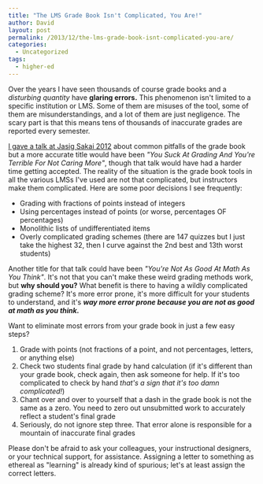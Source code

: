 ```yaml
---
title: "The LMS Grade Book Isn't Complicated, You Are!"
author: David
layout: post
permalink: /2013/12/the-lms-grade-book-isnt-complicated-you-are/
categories:
  - Uncategorized
tags:
  - higher-ed
---
```

Over the years I have seen thousands of course grade books and a *disturbing quantity* have **glaring errors.** This phenomenon isn't limited to a specific institution or LMS. Some of them are misuses of the tool, some of them are misunderstandings, and a lot of them are just negligence. The scary part is that this means tens of thousands of inaccurate grades are reported every semester.

<!--more-->

[I gave a talk at Jasig Sakai 2012](https://speakerdeck.com/davidpaullyons/common-pitfalls-of-the-sakai-gradebook) about common pitfalls of the grade book but a more accurate title would have been *"You Suck At Grading And You're Terrible For Not Caring More"*, though that talk would have had a harder time getting accepted. The reality of the situation is the grade book tools in all the various LMSs I've used are not that complicated, but instructors make them complicated. Here are some poor decisions I see frequently:

*   Grading with fractions of points instead of integers
*   Using percentages instead of points (or worse, percentages OF percentages)
*   Monolithic lists of undifferentiated items
*   Overly complicated grading schemes (there are 147 quizzes but I just take the highest 32, then I curve against the 2nd best and 13th worst students)

Another title for that talk could have been *"You're Not As Good At Math As You Think"*. It's not that you can't make these weird grading methods work, but **why should you?** What benefit is there to having a wildly complicated grading scheme? It's more error prone, it's more difficult for your students to understand, and it's ***way more error prone because you are not as good at math as you think.***

Want to eliminate most errors from your grade book in just a few easy steps?

1.  Grade with points (not fractions of a point, and not percentages, letters, or anything else)
2.  Check two students final grade by hand calculation (if it's different than your grade book, check again, then ask someone for help. If it's too complicated to check by hand *that's a sign that it's too damn complicated!*)
3.  Chant over and over to yourself that a dash in the grade book is not the same as a zero. You need to zero out unsubmitted work to accurately reflect a student's final grade
4.  Seriously, do not ignore step three. That error alone is responsible for a mountain of inaccurate final grades

Please don't be afraid to ask your colleagues, your instructional designers, or your technical support, for assistance. Assigning a letter to something as ethereal as "learning" is already kind of spurious; let's at least assign the correct letters.

